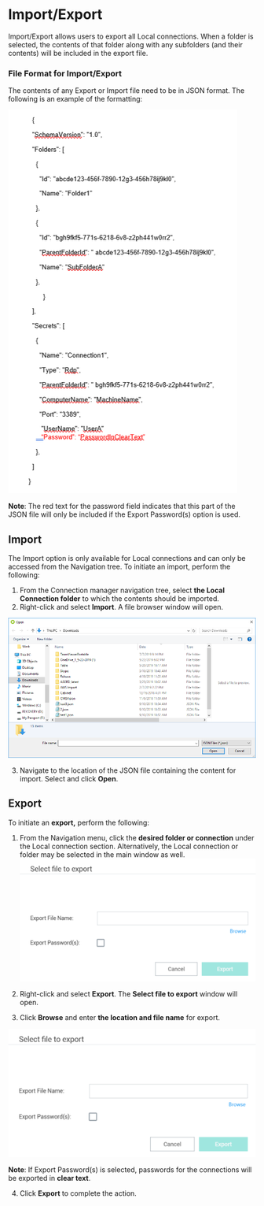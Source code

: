 [title]: #	"Import/Export"
[tags]: #	"import,export,fileformat,files,local"
[priority]: #	"406"
# Import/Export

Import/Export allows users to export all Local connections. When a folder is selected, the contents of that folder along with any subfolders (and their contents) will be included in the export file.

### File Format for Import/Export

The contents of any Export or Import file need to be in JSON format. The following is an example of the formatting:

![json-file-form](images/json-file-example.png)

**Note**: The red text for the password field indicates that this part of the JSON file will only be included if the Export Password(s) option is used.  

## Import

The Import option is only available for Local connections and can only be accessed from the Navigation tree. To initiate an import, perform the following:

1. From the Connection manager navigation tree, select **the Local Connection folder** to which the contents should be imported. 
2. Right-click and select **Import**. A file browser window will open. 

![select-json-file](images/select-json-file.png)

3. Navigate to the location of the JSON file containing the content for import. Select and click **Open**.

## Export

To initiate an **export,** perform the following:

1. From the Navigation menu, click the **desired folder or connection** under the Local connection section. Alternatively, the Local connection or folder may be selected in the main window as well.![select-file-exp](images\select-file-exp.png)

2. Right-click and select **Export**. The **Select file to export** window will open. 
3. Click **Browse** and enter **the location and file name** for export.

![select-file-exp](images/select-file-exp.png)

**Note**: If Export Password(s) is selected, passwords for the connections will be exported in **clear text**.

4.    Click **Export** to complete the action.




